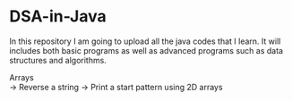 # DSA-in-Java
In this repository I am going to upload all the java codes that I learn. It will includes both basic programs as well as advanced programs such as data structures and algorithms.

Arrays <br>
  -> Reverse a string
  -> Print a start pattern using 2D arrays
